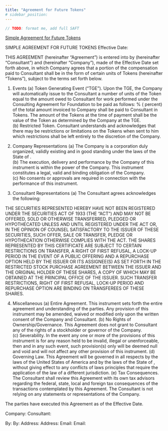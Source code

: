 ```yaml
---
title: "Agreement for Future Tokens"
# sidebar_position:
---
```


```typescript
// TODO: format me, add full SAFT
```

[Simple Agreement for Future Tokens](../papers/Rolling-SAFE-Template.docx)

SIMPLE AGREEMENT FOR FUTURE TOKENS
Effective Date:

THIS AGREEMENT (hereinafter “Agreement”) is entered into by (hereinafter “Consultant”) and (hereinafter “Company”), made of the Effective Date set forth above, in which Company agrees that a portion of the compensation paid to Consultant shall be in the form of certain units of Tokens (hereinafter “Tokens”), subject to the terms set forth below.

1.  Events
    (a) Token Generating Event (“TGE”). Upon the TGE, the Company will automatically issue to the Consultant a number of units of the Token equal to the amount owed to Consultant for work performed under the Consulting Agreement for Foundation to be paid as follows:
    % ( percent) of the total amount invoiced to Company shall be paid to Consultant in Tokens. The amount of the Tokens at the time of payment shall be the value of the Token as determined by the Company at the TGE.  
    (b) Restricted Token. Consultant understands and acknowledges that there may be restrictions or limitations on the Tokens when sent to him which restrictions shall be left entirely to the discretion of the Company.
2.  Company Representations
    (a) The Company is a corporation duly organized, validly existing and in good standing under the laws of the State of .  
    (b) The execution, delivery and performance by the Company of this instrument is within the power of the Company. This instrument constitutes a legal, valid and binding obligation of the Company.  
    (c) No consents or approvals are required in connection with the performance of this instrument.

3.  Consultant Representations
    (a) The Consultant agrees acknowledges the following:

THE SECURITIES REPRESENTED HEREBY HAVE NOT BEEN REGISTERED UNDER THE SECURITIES ACT OF 1933 (THE “ACT”) AND MAY NOT BE OFFERED, SOLD OR OTHERWISE TRANSFERRED, PLEDGED OR HYPOTHECATED UNLESS AND UNTIL REGISTERED UNDER THE ACT OR, IN THE OPINION OF COUNSEL SATISFACTORY TO THE ISSUER OF THESE SECURITIES, SUCH OFFER, SALE OR TRANSFER, PLEDGE OR HYPOTHECATION OTHERWISE COMPLIES WITH THE ACT.
THE SHARES REPRESENTED BY THIS CERTIFICATE ARE SUBJECT TO CERTAIN RESTRICTIONS ON TRANSFER, A RIGHT OF FIRST REFUSAL, A LOCK-UP PERIOD IN THE EVENT OF A PUBLIC OFFERING AND A REPURCHASE OPTION HELD BY THE ISSUER OR ITS ASSIGNEE(S) AS SET FORTH IN THE RESTRICTED STOCK PURCHASE AGREEMENT BETWEEN THE ISSUER AND THE ORIGINAL HOLDER OF THESE SHARES, A COPY OF WHICH MAY BE OBTAINED AT THE PRINCIPAL OFFICE OF THE ISSUER. SUCH TRANSFER RESTRICTIONS, RIGHT OF FIRST REFUSAL, LOCK-UP PERIOD AND REPURCHASE OPTION ARE BINDING ON TRANSFEREES OF THESE SHARES.

4.  Miscellaneous
    (a) Entire Agreement. This instrument sets forth the entire agreement and understanding of the parties. Any provision of this instrument may be amended, waived or modified only upon the written consent of the Company and Consultant.
    (b) No Rights of Ownership/Governance. This Agreement does not grant to Consultant any of the rights of a stockholder or governor of the Company.  
    (c) Severability. In the event any one or more of the provisions of this instrument is for any reason held to be invalid, illegal or unenforceable, then and in any such event, such provision(s) only will be deemed null and void and will not affect any other provision of this instrument.
    (d) Governing Law. This Agreement will be governed in all respects by the laws of the United States of America and by the laws of the State of , without giving effect to any conflicts of laws principles that require the application of the law of a different jurisdiction.
    (e) Tax Consequences. The Consultant shall review this Agreement with its own tax advisors regarding the federal, state, local and foreign tax consequences of the transactions contemplated by this Agreement. The Consultant is not relying on any statements or representations of the Company.

The parties have executed this Agreement as of the Effective Date.

Company: Consultant:

By: By:
Address: Address:
Email: Email:
